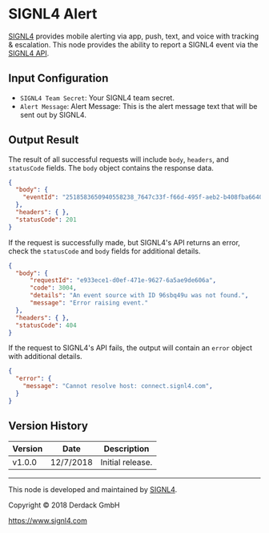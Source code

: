 # SIGNL4 Alert
[SIGNL4](https://www.signl4.com/) provides mobile alerting via app, push, text, and voice with tracking & escalation. This node provides the ability to report a SIGNL4 event via the [SIGNL4 API](https://www.signl4.com/developers/api).

## Input Configuration
* `SIGNL4 Team Secret`: Your SIGNL4 team secret.
* `Alert Message`: Alert Message: This is the alert message text that will be sent out by SIGNL4.

## Output Result
The result of all successful requests will include `body`, `headers`, and `statusCode` fields. The `body` object contains the response data.

```json
{
  "body": {
    "eventId": "2518583650940558238_7647c33f-f66d-495f-aeb2-b408fba66404"
  },
  "headers": { },
  "statusCode": 201
}
```

If the request is successfully made, but SIGNL4's API returns an error, check the `statusCode` and `body` fields for additional details.

```json
{
  "body": {
      "requestId": "e933ece1-d0ef-471e-9627-6a5ae9de606a",
      "code": 3004,
      "details": "An event source with ID 96sbq49u was not found.",
      "message": "Error raising event."
  },
  "headers": { },
  "statusCode": 404
}
```

If the request to SIGNL4's API fails, the output will contain an `error` object with additional details.

```json
{
  "error": {
    "message": "Cannot resolve host: connect.signl4.com",
  }
} 
```

## Version History

| Version | Date | Description |
| ------- | -------- | ---------------- |
| v1.0.0  | 12/7/2018 | Initial release. |

---

This node is developed and maintained by [SIGNL4](https://www.signl4.com).

Copyright © 2018 Derdack GmbH

https://www.signl4.com

